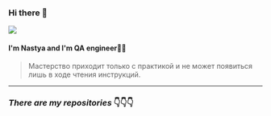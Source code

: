 ### Hi there 👋
![](https://encrypted-tbn0.gstatic.com/images?q=tbn:ANd9GcTFruN3b3FJpuTEycAmv7HEvfAVJ23lwmRZgxkMTSbOqoUfDl4BKfUiMX5qSOSdHdKlc7Q&usqp=CAU)
#### I'm Nastya and I'm QA engineer👩‍💻

>Мастерство приходит только с практикой и не может появиться лишь в ходе чтения инструкций.
_______________________________________
### ***There are my repositories*** 👇👇👇

<!--
**anastasiya-kukayeva/anastasiya-kukayeva** is a ✨ _special_ ✨ repository because its `README.md` (this file) appears on your GitHub profile.

Here are some ideas to get you started:

- 🔭 I’m currently working on ...
- 🌱 I’m currently learning ...
- 👯 I’m looking to collaborate on ...
- 🤔 I’m looking for help with ...
- 💬 Ask me about ...
- 📫 How to reach me: ...
- 😄 Pronouns: ...
- ⚡ Fun fact: ...
-->
